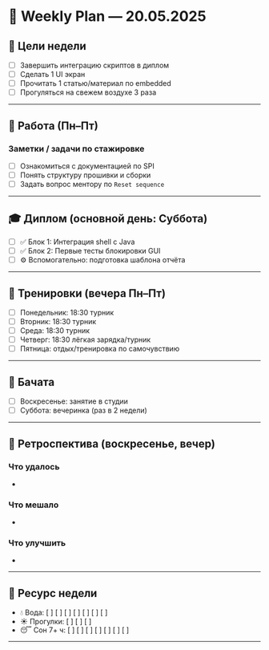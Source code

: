 # 📆 Weekly Plan — 20.05.2025

## 🎯 Цели недели
- [ ] Завершить интеграцию скриптов в диплом
- [ ] Сделать 1 UI экран
- [ ] Прочитать 1 статью/материал по embedded
- [ ] Прогуляться на свежем воздухе 3 раза

---

## 🧠 Работа (Пн–Пт)
### Заметки / задачи по стажировке
- [ ] Ознакомиться с документацией по SPI
- [ ] Понять структуру прошивки и сборки
- [ ] Задать вопрос ментору по `Reset sequence`

---

## 🎓 Диплом (основной день: Суббота)
- [ ] ✅ Блок 1: Интеграция shell с Java
- [ ] ✅ Блок 2: Первые тесты блокировки GUI
- [ ] ⚙️ Вспомогательно: подготовка шаблона отчёта

---

## 💪 Тренировки (вечера Пн–Пт)
- [ ] Понедельник: 18:30 турник
- [ ] Вторник: 18:30 турник
- [ ] Среда: 18:30 турник
- [ ] Четверг: 18:30 лёгкая зарядка/турник
- [ ] Пятница: отдых/тренировка по самочувствию

---

## 💃 Бачата
- [ ] Воскресенье: занятие в студии
- [ ] Суббота: вечеринка (раз в 2 недели)

---

## 🔁 Ретроспектива (воскресенье, вечер)
### Что удалось
- 
### Что мешало
- 
### Что улучшить
- 

---

## 🧘 Ресурс недели
- 💧 Вода: [ ] [ ] [ ] [ ] [ ] [ ] [ ]
- ☀️ Прогулки: [ ] [ ] [ ]
- 😴 Сон 7+ ч: [ ] [ ] [ ] [ ] [ ] [ ] [ ]

---
